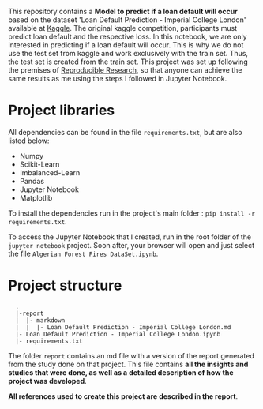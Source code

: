 This repository contains a **Model to predict if a loan default will occur** based on the dataset 'Loan Default Prediction - Imperial College London' available at [Kaggle](https://www.kaggle.com/c/loan-default-prediction/overview). The original kaggle competition, participants must predict loan default and the respective loss. In this notebook, we are only interested in predicting if a loan default will occur. This is why we do not use the test set from kaggle and work exclusively with the train set. Thus, the test set is created from the train set. This project was set up following the premises of [Reproducible Research](https://pt.coursera.org/learn/reproducible-research), so that anyone can achieve the same results as me using the steps I followed in Jupyter Notebook.

# Project libraries


All dependencies can be found in the file  `requirements.txt`, but are also listed below:
* Numpy
* Scikit-Learn
* Imbalanced-Learn
* Pandas
* Jupyter Notebook
* Matplotlib

To install the dependencies run in the project's main folder : `pip install -r requirements.txt`. 

To access the Jupyter Notebook that I created, run in the root folder of the `jupyter notebook` project. Soon after, your browser will open and just select the file `Algerian Forest Fires DataSet.ipynb`.  

# Project structure

```{sh}
  .
  |-report
  |  |- markdown
  |  |  |- Loan Default Prediction - Imperial College London.md
  |- Loan Default Prediction - Imperial College London.ipynb
  |- requirements.txt
```

The folder `report` contains an md file with a version of the report generated from the study done on that project. This file contains **all the insights and studies that were done, as well as a detailed description of how the project was developed**.

**All references used to create this project are described in the report**.
